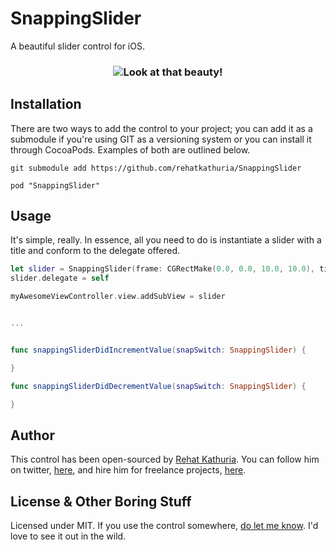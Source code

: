 # SnappingSlider

A beautiful slider control for iOS.

<h3 align="center">
  <img src="http://i.imgur.com/D6IsT2r.gif" alt="Look at that beauty!" />
</h3>

## Installation
There are two ways to add the control to your project; you can add it as a submodule if you're using GIT as a versioning system or you can install it through CocoaPods. Examples of both are outlined below.

`git submodule add https://github.com/rehatkathuria/SnappingSlider`

`pod "SnappingSlider"`

## Usage
It's simple, really. In essence, all you need to do is instantiate a slider with a title and conform to the delegate offered.

```swift
let slider = SnappingSlider(frame: CGRectMake(0.0, 0.0, 10.0, 10.0), title: "Slide Me")
slider.delegate = self

myAwesomeViewController.view.addSubView = slider


...


func snappingSliderDidIncrementValue(snapSwitch: SnappingSlider) {

}

func snappingSliderDidDecrementValue(snapSwitch: SnappingSlider) {

}
```

## Author
This control has been open-sourced by [Rehat Kathuria](http://kthr.co). You can follow him on twitter, [here](http://twitter.com/rehatkat), and hire him for freelance projects, [here](mailto:rehat@kathuria.co).
    
## License & Other Boring Stuff
Licensed under MIT. If you use the control somewhere, [do let me know](http://twitter.com/rehatkat). I'd love to see it out in the wild.
